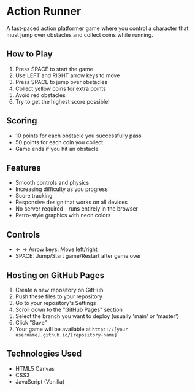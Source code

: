 # Action Runner

A fast-paced action platformer game where you control a character that must jump over obstacles and collect coins while running.

## How to Play

1. Press SPACE to start the game
2. Use LEFT and RIGHT arrow keys to move
3. Press SPACE to jump over obstacles
4. Collect yellow coins for extra points
5. Avoid red obstacles
6. Try to get the highest score possible!

## Scoring

- 10 points for each obstacle you successfully pass
- 50 points for each coin you collect
- Game ends if you hit an obstacle

## Features

- Smooth controls and physics
- Increasing difficulty as you progress
- Score tracking
- Responsive design that works on all devices
- No server required - runs entirely in the browser
- Retro-style graphics with neon colors

## Controls

- ← → Arrow keys: Move left/right
- SPACE: Jump/Start game/Restart after game over

## Hosting on GitHub Pages

1. Create a new repository on GitHub
2. Push these files to your repository
3. Go to your repository's Settings
4. Scroll down to the "GitHub Pages" section
5. Select the branch you want to deploy (usually 'main' or 'master')
6. Click "Save"
7. Your game will be available at `https://[your-username].github.io/[repository-name]`

## Technologies Used

- HTML5 Canvas
- CSS3
- JavaScript (Vanilla)